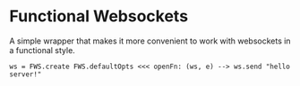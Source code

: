 Functional Websockets
=====================

A simple wrapper that makes it more convenient to work with websockets in
a functional style.

```livescript
ws = FWS.create FWS.defaultOpts <<< openFn: (ws, e) --> ws.send "hello server!"
```
